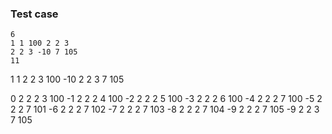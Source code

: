 ### Test case
```
6
1 1 100 2 2 3
2 2 3 -10 7 105
11
```

1 1 2 2 3 100
-10 2 2 3 7 105

0 2 2 2 3 100
-1 2 2 2 4 100
-2 2 2 2 5 100
-3 2 2 2 6 100
-4 2 2 2 7 100
-5 2 2 2 7 101
-6 2 2 2 7 102
-7 2 2 2 7 103
-8 2 2 2 7 104
-9 2 2 2 7 105
-9 2 2 3 7 105




